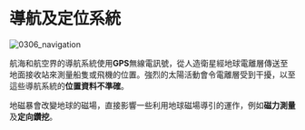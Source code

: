 # 導航及定位系統

![0306_navigation](./static/0306_navigation.png) 

航海和航空界的導航系統使用**GPS**無線電訊號，從人造衛星經地球電離層傳送至地面接收站來測量船隻或飛機的位置。強烈的太陽活動會令電離層受到干擾，以至這些導航系統的**位置資料不準確**。

地磁暴會改變地球的磁場，直接影響一些利用地球磁場導引的運作，例如**磁力測量**及**定向鑽挖**。
